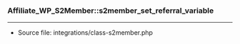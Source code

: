 ### Affiliate_WP_S2Member::s2member_set_referral_variable

----

- Source file: integrations/class-s2member.php
